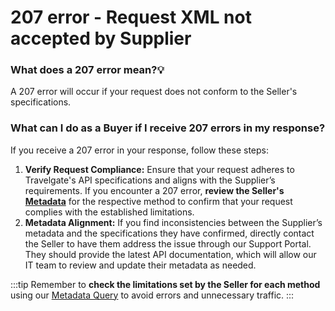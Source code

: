 ﻿---
sidebar_position: 12
---

# 207 error - Request XML not accepted by Supplier

### What does a 207 error mean?💡
A 207 error will occur if your request does not conform to the Seller's specifications.

### What can I do as a Buyer if I receive 207 errors in my response?

If you receive a 207 error in your response, follow these steps:
1. **Verify Request Compliance:** Ensure that your request adheres to Travelgate's API specifications and aligns with the Supplier’s requirements. If you encounter a 207 error, **review the Seller's [Metadata](/docs/apis/for-buyers/hotel-x-pull-buyers-api/content/metadata)** for the respective method to confirm that your request complies with the established limitations.
2. **Metadata Alignment:** If you find inconsistencies between the Supplier’s metadata and the specifications they have confirmed, directly contact the Seller to have them address the issue through our Support Portal. They should provide the latest API documentation, which will allow our IT team to review and update their metadata as needed.

:::tip
Remember to **check the limitations set by the Seller for each method** using our [Metadata Query](/kb/our-products/are-you-a-buyer/our-methods/static-content/hotel-x-metadata-query) to avoid errors and unnecessary traffic.
:::